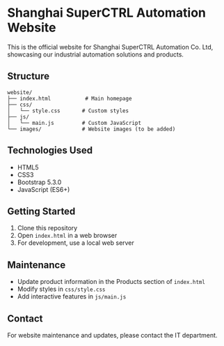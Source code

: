 # Shanghai SuperCTRL Automation Website

This is the official website for Shanghai SuperCTRL Automation Co. Ltd, showcasing our industrial automation solutions and products.

## Structure

```
website/
├── index.html           # Main homepage
├── css/
│   └── style.css       # Custom styles
├── js/
│   └── main.js         # Custom JavaScript
└── images/             # Website images (to be added)
```

## Technologies Used

- HTML5
- CSS3
- Bootstrap 5.3.0
- JavaScript (ES6+)

## Getting Started

1. Clone this repository
2. Open `index.html` in a web browser
3. For development, use a local web server

## Maintenance

- Update product information in the Products section of `index.html`
- Modify styles in `css/style.css`
- Add interactive features in `js/main.js`

## Contact

For website maintenance and updates, please contact the IT department.
